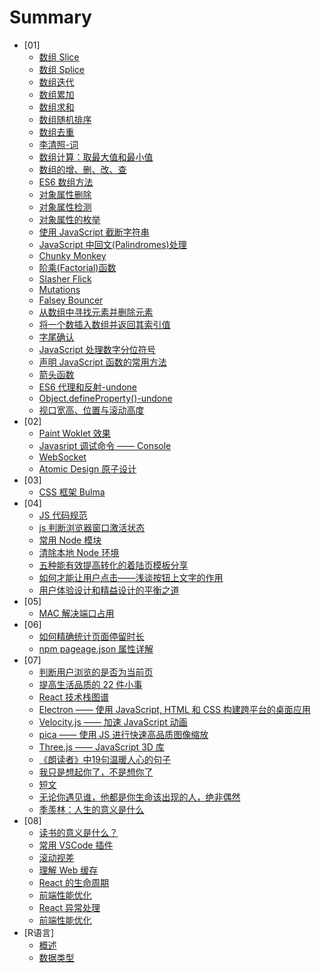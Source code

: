 # Summary

* [01]
    * [数组 Slice](/01/04.array.slice.md)
    * [数组 Splice](/01/08.array.splice.md)
    * [数组迭代](/01/08.array.iteration.md)
    * [数组累加](/01/08.array.accumulation.md)
    * [数组求和](/01/08.array.summation.md)
    * [数组随机排序](/01/08.array.shuffle.md)
    * [数组去重](/01/08.array.unique.md)
    * [李清照-词](/01/09.poetry.md)
    * [数组计算：取最大值和最小值](/01/09.array.calculate.md)
    * [数组的增、删、改、查](/01/09.array.operate.md)
    * [ES6 数组方法](/01/09.array.es6.md)
    * [对象属性删除](/01/09.object.delete.md)
    * [对象属性检测](/01/09.object.detection.md)
    * [对象属性的枚举](/01/09.object.enumerate.md)
    * [使用 JavaScript 截断字符串](/01/10.string.truncate.md)
    * [JavaScript 中回文(Palindromes)处理](/01/10.string.palindrome.md)
    * [Chunky Monkey](/01/10.chunky.monkey.md)
    * [阶乘(Factorial)函数](/01/10.factorial.md)
    * [Slasher Flick](/01/10.slasher.flick.md)
    * [Mutations](/01/10.mutations.md)
    * [Falsey Bouncer](/01/10.falsey.bouncer.md)
    * [从数组中寻找元素并删除元素](/01/11.array.destroyer.md)
    * [将一个数插入数组并返回其索引值](/01/11.array.where.md)
    * [字尾确认](/01/12.string.end.md)
    * [JavaScript 处理数字分位符号](/01/12.commas.separators.md)
    * [声明 JavaScript 函数的常用方法](/01/15.declare.function.md)
    * [箭头函数](/01/15.arrow.function.md)
    * [ES6 代理和反射-undone](/01/15.proxy.md)
    * [Object.defineProperty()-undone](/01/15.define.property.md)
    * [视口宽高、位置与滚动高度](/01/15.offset.scroll.client.md)
* [02]
    * [Paint Woklet 效果](/02/01.paint.api.md)
    * [Javasript 调试命令 —— Console](/02/06.console.md)
    * [WebSocket](/02/06.websocket.md)
    * [Atomic Design 原子设计](/02/07.atomic.design.md)
* [03]
    * [CSS 框架 Bulma](/03/01.bulma.framework.md)
* [04]
    * [JS 代码规范](/04/09.js.styleguide.md)
    * [js 判断浏览器窗口激活状态](/04/10.document.hidden.md)
    * [常用 Node 模块](/04/10.node.module.md)
    * [清除本地 Node 环境](/04/10.node.clear.md)
    * [五种能有效提高转化的着陆页模板分享](/04/16.ab.module.md)
    * [如何才能让用户点击——浅谈按钮上文字的作用](/04/16.button.text.md)
    * [用户体验设计和精益设计的平衡之道](/04/16.design.balance.md)
* [05]
    * [MAC 解决端口占用](./05/16.system.progress.md)
* [06]
    * [如何精确统计页面停留时长](./06/06.time-on-page.md)
    * [npm pageage.json 属性详解](./06/19.npm.package.md)
* [07]
    * [判断用户浏览的是否为当前页](./07/11.visibility.md)
    * [提高生活品质的 22 件小事](./07/11.life.md)
    * [React 技术栈图谱](./07/11.react.developer.roadmap.md)
    * [Electron —— 使用 JavaScript, HTML 和 CSS 构建跨平台的桌面应用](./07/11.electron.md)
    * [Velocity.js —— 加速 JavaScript 动画](./07/11.velocity.js.md)
    * [pica —— 使用 JS 进行快速高品质图像缩放](./07/11.pica.md)
    * [Three.js —— JavaScript 3D 库](./07/11.there.js.md)
    * [《朗读者》中19句温暖人心的句子](./07/13.declaimer.md)
    * [我只是想起你了，不是想你了](./07/17.mind.md)
    * [短文](./07/17.word.md)
    * [无论你遇见谁，他都是你生命该出现的人，绝非偶然](./07/17.meeting.md)
    * [季羡林：人生的意义是什么](./07/26.life.purpose.md)
* [08]
    * [读书的意义是什么？](/08/03.reading.md)
    * [常用 VSCode 插件](/08/14.vscode.plugins.md)
    * [滚动视差](/08/15.background.attachment.md)
    * [理解 Web 缓存](/08/15.web.storage.md)
    * [React 的生命周期](/08/16.react.lifecycle.md)
    * [前端性能优化](/08/17.performance.optimization.md)
    * [React 异常处理](/08/22.react.error.md)
    * [前端性能优化](/08/22.performance.report.md)
* [R语言]
    * [概述](/program.R/r.start.md)
    * [数据类型](/program.R/r.type.md)

